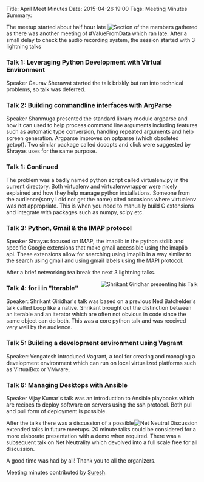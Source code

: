 Title: April Meet Minutes
Date: 2015-04-26 19:00
Tags: Meeting Minutes
Summary: <img src="http://photos2.meetupstatic.com/photos/event/8/4/6/global_436742118.jpeg" alt=""/> <img src="http://photos3.meetupstatic.com/photos/event/c/0/e/global_436743086.jpeg" alt=""/> <img src="http://photos4.meetupstatic.com/photos/event/e/e/c/global_436743820.jpeg" alt=""/>

<a
href="http://photos2.meetupstatic.com/photos/event/8/4/6/600_436742118.jpeg">
<img
src="http://photos2.meetupstatic.com/photos/event/8/4/6/event_436742118.jpeg"
alt="Section of the members gathered" style="float:right"/></a>

The meetup started about half hour late as there was another meeting
of #ValueFromData which ran late. After a small delay to check the
audio recording system, the session started with 3 lightning talks

### Talk 1: Leveraging Python Development with Virtual Environment

Speaker Gaurav Sherawat started the talk briskly but ran into
technical problems, so talk was deferred.

### Talk 2: Building commandline interfaces with ArgParse

Speaker Shanmuga presented the standard library module argparse and
how it can used to help process command line arguments including
features such as automatic type conversion, handling repeated
arguments and help screen generation.  Argparse improves on optparse
(which obsoleted getopt). Two similar package called docopts and click
were suggested by Shrayas uses for the same purpose.

### Talk 1: Continued

The problem was a badly named python script called virtualenv.py in
the current directory.  Both virtualenv and virtualenvwrapper were
nicely explained and how they help manage python
installations. Someone from the audience(sorry I did not get the name)
cited occasions where virtualenv was not appropriate. This is when you
need to manually build C extensions and integrate with packages such
as numpy, scipy etc.

### Talk 3: Python, Gmail & the IMAP protocol

Speaker Shrayas focused on IMAP, the imaplib in the python stdlib and
specific Google extensions that make gmail accessible using the
imaplib api. These extensions allow for searching using imaplib in a
way similar to the search using gmail and using gmail labels using the
MAPI protocol.

After a brief networking tea break the next 3 lightning talks.

<a
href="http://photos2.meetupstatic.com/photos/event/c/0/e/600_436743086.jpeg">
<img
src="http://photos4.meetupstatic.com/photos/event/c/0/e/event_436743086.jpeg"
alt="Shrikant Giridhar presenting his Talk" style="float:right"/></a>

### Talk 4: for i in "Iterable"

Speaker: Shrikant Giridhar's talk was based on a previous Ned
Batchelder's talk called Loop like a native. Shrikant brought out the
distinction between an iterable and an iterator which are often not
obvious in code since the same object can do both. This was a core
python talk and was received very well by the audience.

### Talk 5: Building a development environment using Vagrant

Speaker: Vengatesh introduced Vagrant, a tool for creating and
managing a development environment which can run on local virtualized
platforms such as VirtualBox or VMware,

### Talk 6: Managing Desktops with Ansible

Speaker Vijay Kumar's talk was an introduction to Ansible playbooks
which are recipes to deploy software on servers using the ssh
protocol. Both pull and pull form of deployment is possible.

<a
href="http://photos4.meetupstatic.com/photos/event/e/e/c/600_436743820.jpeg">
<img
src="http://photos4.meetupstatic.com/photos/event/e/e/c/event_436743820.jpeg"
alt="Net Neutral Discussion" style="float:right"/></a>

After the talks there was a discussion of a possible extended talks in
future meetups.  20 minute talks could be considered for a more
elaborate presentation with a demo when required. There was a
subsequent talk on Net Neutrality which devolved into a full scale
free for all discussion.

A good time was had by all! Thank you to all the organizers.

Meeting minutes contributed by
[Suresh](http://www.meetup.com/Chennaipy/members/4217588/).